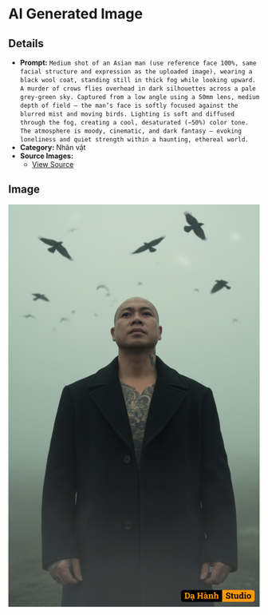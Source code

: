 # AI Generated Image

## Details
- **Prompt:** `Medium shot of an Asian man (use reference face 100%, same facial structure and expression as the uploaded image), wearing a black wool coat, standing still in thick fog while looking upward.
A murder of crows flies overhead in dark silhouettes across a pale grey-green sky.
Captured from a low angle using a 50mm lens, medium depth of field — the man’s face is softly focused against the blurred mist and moving birds.
Lighting is soft and diffused through the fog, creating a cool, desaturated (−50%) color tone.
The atmosphere is moody, cinematic, and dark fantasy — evoking loneliness and quiet strength within a haunting, ethereal world.`
- **Category:** Nhân vật
- **Source Images:**
  - [View Source](https://raw.githubusercontent.com/lenzcomvth/Somethings/main/Models/Male/HungChuaRemake.png)

## Image
![AI Generated Image](./image-2025-10-15T10-25-07-373Z-arsmi.png)
